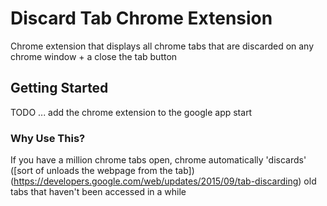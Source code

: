 # Discard Tab Chrome Extension

Chrome extension that displays all chrome tabs that are discarded on any chrome window + a close the tab button

## Getting Started

TODO ... add the chrome extension to the google app start

### Why Use This?

If you have a million chrome tabs open, chrome automatically 'discards' ([sort of unloads the webpage from the tab])(https://developers.google.com/web/updates/2015/09/tab-discarding) old tabs that haven't been accessed in a while
